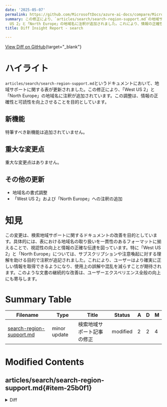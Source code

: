 ```yaml
---
date: '2025-05-07'
permalink: https://github.com/MicrosoftDocs/azure-ai-docs/compare/MicrosoftDocs:2280088...MicrosoftDocs:768f68b
summary: この修正により、`articles/search/search-region-support.md`の地域サポートに関する表が更新され、「West
  US 2」と「North Europe」の地域名に注釈が追加されました。これにより、情報の正確性と可読性が向上します。新機能や重大な変更点はありませんが、地域名の書式が調整され、より一貫性のあるフォーマットに揃えられました。この変更は、ユーザーが正確な情報を得やすくすることを目的としており、ユーザーエクスペリエンスの向上にも寄与します。
title: Diff Insight Report - search

---
```


[View Diff on GitHub](https://github.com/MicrosoftDocs/azure-ai-docs/compare/MicrosoftDocs:2280088...MicrosoftDocs:768f68b){target="_blank"}

# ハイライト
`articles/search/search-region-support.md`というドキュメントにおいて、地域サポートに関する表が更新されました。この修正により、「West US 2」と「North Europe」の地域名に注釈が追加されています。この調整は、情報の正確性と可読性を向上させることを目的としています。

## 新機能
特筆すべき新機能は追加されていません。

## 重大な変更点
重大な変更点はありません。

## その他の更新
- 地域名の書式調整
- 「West US 2」および「North Europe」への注釈の追加

# 知見
この変更は、検索地域サポートに関するドキュメントの改善を目的としています。具体的には、表における地域名の取り扱いを一貫性のあるフォーマットに揃えることで、視認性の向上と情報の正確な伝達を図っています。特に「West US 2」と「North Europe」については、サブスクリプションや注意喚起に対する理解を助ける目的で注釈が追記されました。これにより、ユーザーはより確実に正しい情報を取得できるようになり、使用上の誤解や混乱を減らすことが期待されます。このような文書の継続的な改善は、ユーザーエクスペリエンス全般の向上にも寄与します。

# Summary Table
|  Filename  | Type |    Title    | Status | A  | D  | M  |
|------------|------|-------------|--------|----|----|----|
| [search-region-support.md](#item-25b0f1) | minor update | 検索地域サポート記事の修正 | modified | 2 | 2 | 4 | 


# Modified Contents
## articles/search/search-region-support.md{#item-25b0f1}

<details>
<summary>Diff</summary>
````diff
@@ -52,15 +52,15 @@ AI enrichment refers to internal connections to an Azure AI services multi-servi
 | North Central US​ ​| ✅ |  | ✅ |  |
 | South Central US​ | ✅ | ✅ | ✅ |  |
 | West US​​ | ✅ |  | ✅ |  |
-| West US 2​ ​| ✅ | ✅ | ✅ |  |
+| West US 2​ <sup>1</sup>​| ✅ | ✅ | ✅ |  |
 | West US 3​ | ✅ | ✅ | ✅ |  |
 | West Central US​ ​ | ✅ |  | ✅ |  |
 
 ### Europe
 
 | Region | AI enrichment | Availability zones | Semantic ranker | Query rewrite |
 |--|--|--|--|--|
-| North Europe​ <sup>1</sup>​ | ✅ | ✅ | ✅ | ✅ |
+| North Europe​​ | ✅ | ✅ | ✅ | ✅ |
 | West Europe​​ | ✅ | ✅ | ✅ |  |
 | France Central​​ | ✅ | ✅ | ✅ |  |
 | Germany West Central​ ​| ✅ | ✅ |  |  |
````
</details>

### Summary

```json
{
    "modification_type": "minor update",
    "modification_title": "検索地域サポート記事の修正"
}
```

### Explanation
この変更では、`articles/search/search-region-support.md`というドキュメントの内容が修正されました。具体的には、地域サポートに関する表において、いくつかの地域名の書式を調整しました。特に、「West US 2」および「North Europe」の地域名にサブスクリプションや注意点を示すための注釈を追加しました。この変更により、ドキュメントの可読性と正確性が向上し、ユーザーにとっての情報の明確性が増しました。


